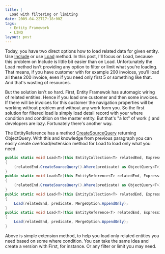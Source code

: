 ```yaml
---
title: |
  Load with filtering or limiting
date: 2009-04-22T17:18:00Z
tags:
  - Entity Framework
  - LINQ
layout: post
---
```

Today, you have two direct options how to load related data for given entity. Use [Include][1] or use [Load][2] method. In this post, I'll focus on Load, because this problem on Include is little bit easier than on Load. Unfortunately the Load method isn't providing any option to filter or limit what you're loading. That means, if you have customer with for example 200 invoices, you'll load all these 200 invoice, even if you need only first 5 or something like that. And that's wasting of resources.

But the solution isn't so hard. First, Entity Framewok has automagic wiring of related entities. Hence if you load one customer and then some invoices. If there will be invoices for this customer the navigation properties will be working without problem and without any work form you. So the first solution for filtered load is simply load detail record with your where condition and condition on the master entity. But that's "a lot" of work ;) and developers are lazy. Fortunately there's another way.

The EntityReference has a method [CreateSourceQuery][3] returning ObjectQuery. With this and knowledge from previous paragraph you can easily create overload/extension method for Load to load only what you need.

```csharp
public static void Load<T>(this EntityCollection<T> relatedEnd, Expression<Func<T, bool>> predicate, MergeOption mergeOption) where T : class, IEntityWithRelationships
{
	(relatedEnd.CreateSourceQuery().Where(predicate) as ObjectQuery<T>).Execute(mergeOption).ToArray();
}
public static void Load<T>(this EntityReference<T> relatedEnd, Expression<Func<T, bool>> predicate, MergeOption mergeOption) where T : class, IEntityWithRelationships
{
	(relatedEnd.CreateSourceQuery().Where(predicate) as ObjectQuery<T>).Execute(mergeOption).ToArray();
}
public static void Load<T>(this EntityCollection<T> relatedEnd, Expression<Func<T, bool>> predicate) where T : class, IEntityWithRelationships
{
	Load(relatedEnd, predicate, MergeOption.AppendOnly);
}
public static void Load<T>(this EntityReference<T> relatedEnd, Expression<Func<T, bool>> predicate) where T : class, IEntityWithRelationships
{
	Load(relatedEnd, predicate, MergeOption.AppendOnly);
}
```

Above is simple extension method, to help you load only related entities you need based on some where condition. You can take the same idea and create a version with First, for instance. Or any filter or limit you may need.

[1]: http://msdn.microsoft.com/en-us/library/bb738708.aspx
[2]: http://msdn.microsoft.com/en-us/library/bb896375.aspx
[3]: http://msdn.microsoft.com/en-us/library/bb896328.aspx